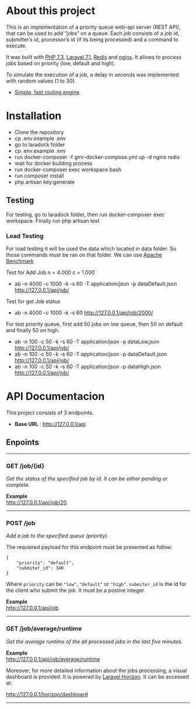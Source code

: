 
# About this project

This is an implementation of a priority queue web-api server (REST API), that can be used to add “jobs” on a queue. Each job consists of a job id, submitter’s id, processor’s id (if its being processed) and a command to execute.

It was built with [PHP 7.3](https://www.php.ne), [Laravel 7.1](https://laravel.com/), [Redis](https://redis.io/) and [nginx](https://www.nginx.com/). It allows to process jobs based on priority (low, default and high). 

To simulate the execution of a job, a delay  in seconds was implemented with random values (1 to 30).

- [Simple, fast routing engine](https://laravel.com/docs/routing).

# Installation

- Clone the repository
- cp .env.example .env
-  go to laradock folder
- cp .env.example .env
-  run docker-composer -f gmr-docker-compose.yml up -d nginx redis 
- wait for docker building process
- run docker-composer exec workspace bash
- run composer install 
- php artisan key:generate


## Testing
For testing, go to laradock folder, then run docker-composer exec workspace. Finally run php artisan test
### Load Testing
For load testing it will be used the data which located in data folder. So those commands must be ran on that folder. We can use [Apache Benchmark](https://httpd.apache.org/docs/2.4/programs/ab.html)

Test for Add Job n = 4.000 c = 1.000
- ab -n 4000 -c 1000 -k  -s 60 -T application/json -p dataDefault.json  http://127.0.0.1/api/job/

Test for get Job status
- ab -n 4000 -c 1000 -k -s 60 http://127.0.0.1/api/job/2000/

For test priority queue, first add 50 jobs on low queue, then 50 on default and finally 50 on high.
- ab -n 100 -c 50 -k  -s 60 -T application/json -p dataLow.json  http://127.0.0.1/api/job/
- ab -n 100 -c 50 -k  -s 60 -T application/json -p dataDefault.json  http://127.0.0.1/api/job/
- ab -n 100 -c 50 -k  -s 60 -T application/json -p dataHigh.json  http://127.0.0.1/api/job/

# API Documentacion
This project consists of 3 endpoints.
- **Base URL** : http://127.0.0.1/api
## **Enpoints**
--------------------------------
### GET /job/{id}
_Get the status of the specified job by id. It can be either pending or complete._ 

**Example**  
http://127.0.0.1/api/job/20

----------------------------------------
### POST /job
_Add a job to the specified queue (priority)._ 

The requiered payload for this endpoint must be presented as follow:
~~~~~~~~~~~~~~~~~~~~~~~~~~~~~~~
{
    "priority": "default",
    "submiter_id": 340
}
~~~~~~~~~~~~~~~~~~~~~~~~~~~~~~~~~~

Where `priority` can be `"low","default"` or `"high"`. `submiter_id` is the id for the client who submit the job. It must be a postive integer.

**Example**  
http://127.0.0.1/api/job

--------------------------------------
### GET /job/average/runtime
_Get the average runtime of the all processed  jobs in the last five minutes._ 

**Example**  
http://127.0.0.1/api/job/average/runtime

Moreover, for more detailed information about the jobs processing, a visual dashboard is provided. It is powered by [Laravel Horizon](https://laravel.com/docs/7.x/horizon).
It can be accessed at:

http://127.0.0.1/horizon/dashboard

----------------------------------------

